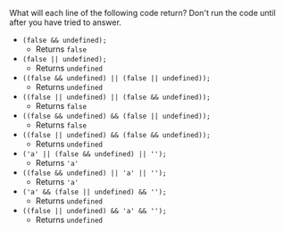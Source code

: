 What will each line of the following code return? Don't run the code until after you have tried to answer.


- `(false && undefined);`
    - Returns `false`
- `(false || undefined);`
    - Returns `undefined`
- `((false && undefined) || (false || undefined));`
    - Returns `undefined`
- `((false || undefined) || (false && undefined));`
    - Returns `false`
- `((false && undefined) && (false || undefined));`
    - Returns `false`
- `((false || undefined) && (false && undefined));`
    - Returns `undefined`
- `('a' || (false && undefined) || '');`
    - Returns `'a'`
- `((false && undefined) || 'a' || '');`
    - Returns `'a'`
- `('a' && (false || undefined) && '');`
    - Returns `undefined`
- `((false || undefined) && 'a' && '');`
    - Returns `undefined`
